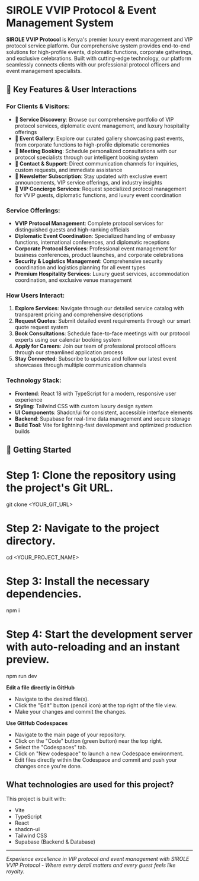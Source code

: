 
# SIROLE VVIP Protocol & Event Management System

**SIROLE VVIP Protocol** is Kenya's premier luxury event management and VIP protocol service platform. Our comprehensive system provides end-to-end solutions for high-profile events, diplomatic functions, corporate gatherings, and exclusive celebrations. Built with cutting-edge technology, our platform seamlessly connects clients with our professional protocol officers and event management specialists.

## 🌟 Key Features & User Interactions

### **For Clients & Visitors:**
- **📖 Service Discovery**: Browse our comprehensive portfolio of VIP protocol services, diplomatic event management, and luxury hospitality offerings
- **🎨 Event Gallery**: Explore our curated gallery showcasing past events, from corporate functions to high-profile diplomatic ceremonies
- **📅 Meeting Booking**: Schedule personalized consultations with our protocol specialists through our intelligent booking system
- **💬 Contact & Support**: Direct communication channels for inquiries, custom requests, and immediate assistance
- **📧 Newsletter Subscription**: Stay updated with exclusive event announcements, VIP service offerings, and industry insights
- **🎯 VIP Concierge Services**: Request specialized protocol management for VVIP guests, diplomatic functions, and luxury event coordination

### **Service Offerings:**
- **VVIP Protocol Management**: Complete protocol services for distinguished guests and high-ranking officials
- **Diplomatic Event Coordination**: Specialized handling of embassy functions, international conferences, and diplomatic receptions
- **Corporate Protocol Services**: Professional event management for business conferences, product launches, and corporate celebrations
- **Security & Logistics Management**: Comprehensive security coordination and logistics planning for all event types
- **Premium Hospitality Services**: Luxury guest services, accommodation coordination, and exclusive venue management

### **How Users Interact:**
1. **Explore Services**: Navigate through our detailed service catalog with transparent pricing and comprehensive descriptions
2. **Request Quotes**: Submit detailed event requirements through our smart quote request system
3. **Book Consultations**: Schedule face-to-face meetings with our protocol experts using our calendar booking system
4. **Apply for Careers**: Join our team of professional protocol officers through our streamlined application process
5. **Stay Connected**: Subscribe to updates and follow our latest event showcases through multiple communication channels

### **Technology Stack:**
- **Frontend**: React 18 with TypeScript for a modern, responsive user experience
- **Styling**: Tailwind CSS with custom luxury design system
- **UI Components**: Shadcn/ui for consistent, accessible interface elements
- **Backend**: Supabase for real-time data management and secure storage
- **Build Tool**: Vite for lightning-fast development and optimized production builds

## 🚀 Getting Started

# Step 1: Clone the repository using the project's Git URL.
git clone <YOUR_GIT_URL>

# Step 2: Navigate to the project directory.
cd <YOUR_PROJECT_NAME>

# Step 3: Install the necessary dependencies.
npm i

# Step 4: Start the development server with auto-reloading and an instant preview.
npm run dev

**Edit a file directly in GitHub**

- Navigate to the desired file(s).
- Click the "Edit" button (pencil icon) at the top right of the file view.
- Make your changes and commit the changes.

**Use GitHub Codespaces**

- Navigate to the main page of your repository.
- Click on the "Code" button (green button) near the top right.
- Select the "Codespaces" tab.
- Click on "New codespace" to launch a new Codespace environment.
- Edit files directly within the Codespace and commit and push your changes once you're done.

## What technologies are used for this project?

This project is built with:

- Vite
- TypeScript
- React
- shadcn-ui
- Tailwind CSS
- Supabase (Backend & Database)

---

*Experience excellence in VIP protocol and event management with SIROLE VVIP Protocol - Where every detail matters and every guest feels like royalty.*

